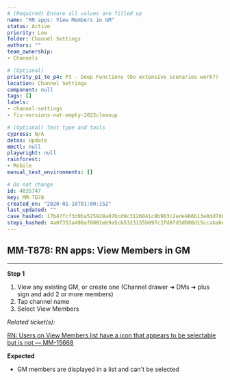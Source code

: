 ```yaml
---
# (Required) Ensure all values are filled up
name: "RN apps: View Members in GM"
status: Active
priority: Low
folder: Channel Settings
authors: ""
team_ownership: 
- Channels

# (Optional)
priority_p1_to_p4: P3 - Deep Functions (Do extensive scenarios work?)
location: Channel Settings
component: null
tags: []
labels: 
- channel-settings
- fix-versions-not-empty-2022cleanup

# (Optional) Test type and tools
cypress: N/A
detox: Update
mmctl: null
playwright: null
rainforest: 
- Mobile
manual_test_environments: []

# Do not change
id: 4035747
key: MM-T878
created_on: "2020-01-18T01:00:15Z"
last_updated: ""
case_hashed: 17b47fcf3d9ba525928a07bcd9c3126041c8b903c2ede966b13e0dd7d06889736ab95a9beebedab899f77eea51234245
steps_hashed: 4a0f353a498af6801eb9a5cb5323135b097c2fd8fd3d086d15ccaba6eeb6c78322aad684f478f7410e723f17c933d976
---
```


<!-- (Auto-generated) Based on frontmatter's "key" and "name" -->

## MM-T878: RN apps: View Members in GM

---

**Step 1**

1. View any existing GM, or create one (Channel drawer ➜ DMs ➜ plus sign and add 2 or more members)
2. Tap channel name
3. Select View Members

_Related ticket(s):_

[RN: Users on View Members list have a icon that appears to be selectable but is not — MM-15668](https://mattermost.atlassian.net/browse/MM-15668)

**Expected**

- GM members are displayed in a list and can't be selected
